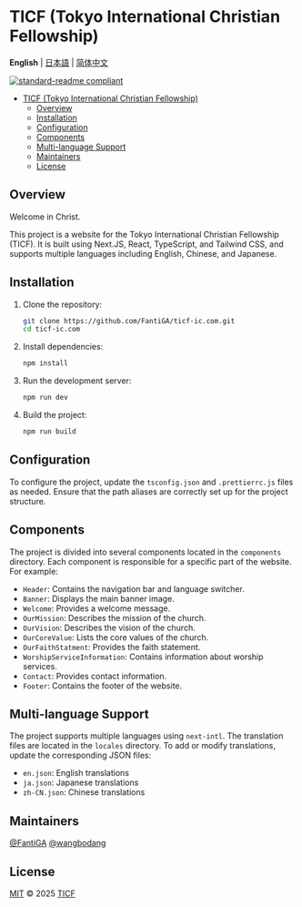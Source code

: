 # TICF (Tokyo International Christian Fellowship)

**English** | [日本語](README.ja.md) | [简体中文](README.zh-CN.md)

[![standard-readme compliant](https://img.shields.io/badge/standard--readme-OK-green.svg?style=flat-square)](https://github.com/RichardLitt/standard-readme)

- [TICF (Tokyo International Christian Fellowship)](#ticf-tokyo-international-christian-fellowship)
  - [Overview](#overview)
  - [Installation](#installation)
  - [Configuration](#configuration)
  - [Components](#components)
  - [Multi-language Support](#multi-language-support)
  - [Maintainers](#maintainers)
  - [License](#license)

## Overview

Welcome in Christ.

This project is a website for the Tokyo International Christian Fellowship (TICF). It is built using Next.JS, React, TypeScript, and Tailwind CSS, and supports multiple languages including English, Chinese, and Japanese.

## Installation

1. Clone the repository:

   ```sh
   git clone https://github.com/FantiGA/ticf-ic.com.git
   cd ticf-ic.com
   ```

2. Install dependencies:

   ```sh
   npm install
   ```

3. Run the development server:

   ```sh
   npm run dev
   ```

4. Build the project:

   ```sh
   npm run build
   ```

## Configuration

To configure the project, update the `tsconfig.json` and `.prettierrc.js` files as needed. Ensure that the path aliases are correctly set up for the project structure.

## Components

The project is divided into several components located in the `components` directory. Each component is responsible for a specific part of the website. For example:

- `Header`: Contains the navigation bar and language switcher.
- `Banner`: Displays the main banner image.
- `Welcome`: Provides a welcome message.
- `OurMission`: Describes the mission of the church.
- `OurVision`: Describes the vision of the church.
- `OurCoreValue`: Lists the core values of the church.
- `OurFaithStatment`: Provides the faith statement.
- `WorshipServiceInformation`: Contains information about worship services.
- `Contact`: Provides contact information.
- `Footer`: Contains the footer of the website.

## Multi-language Support

The project supports multiple languages using `next-intl`. The translation files are located in the `locales` directory. To add or modify translations, update the corresponding JSON files:

- `en.json`: English translations
- `ja.json`: Japanese translations
- `zh-CN.json`: Chinese translations

## Maintainers

[@FantiGA](https://github.com/FantiGA) [@wangbodang](https://github.com/wangbodang)

## License

[MIT](LICENSE) © 2025 [TICF](https://ticf-ic.com)
